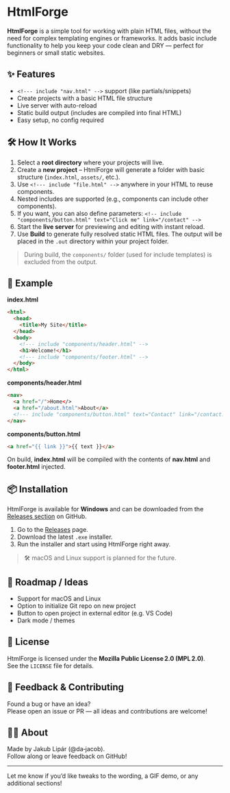 # HtmlForge

**HtmlForge** is a simple tool for working with plain HTML files, without the need for complex templating engines or frameworks. It adds basic include functionality to help you keep your code clean and DRY — perfect for beginners or small static websites.

## ✨ Features

- `<!--- include "nav.html" -->` support (like partials/snippets)
- Create projects with a basic HTML file structure
- Live server with auto-reload
- Static build output (includes are compiled into final HTML)
- Easy setup, no config required

## 🛠️ How It Works

1. Select a **root directory** where your projects will live.
2. Create a **new project** – HtmlForge will generate a folder with basic structure (`index.html`, `assets/`, etc.).
3. Use `<!--- include "file.html" -->` anywhere in your HTML to reuse components.
4. Nested includes are supported (e.g., components can include other components).
5. If you want, you can also define parameters: `<!-- include "components/button.html" text="Click me" link="/contact" -->`
6. Start the **live server** for previewing and editing with instant reload.
7. Use **Build** to generate fully resolved static HTML files. The output will be placed in the `.out` directory within your project folder.

> During build, the `components/` folder (used for include templates) is excluded from the output.

## 📁 Example

**index.html**
```html
<html>
  <head>
    <title>My Site</title>
  </head>
  <body>
    <!--- include "components/header.html" -->
    <h1>Welcome!</h1>
    <!--- include "components/footer.html" -->
  </body>
</html>
```

**components/header.html**
```html
<nav>
  <a href="/">Home</>
  <a href="/about.html">About</a>
  <!--- include "components/button.html" text="Contact" link="/contact.html" -->
</nav>
```

**components/button.html**
```html
<a href="{{ link }}">{{ text }}</a>
```

On build, **index.html** will be compiled with the contents of **nav.html** and **footer.html** injected.

## 📦 Installation

HtmlForge is available for **Windows** and can be downloaded from the [Releases section](https://github.com/da-jacob/html-forge/releases) on GitHub.

1. Go to the [Releases](https://github.com/da-jacob/html-forge/releases) page.
2. Download the latest `.exe` installer.
3. Run the installer and start using HtmlForge right away.

> 🛠️ macOS and Linux support is planned for the future.

## 🔧 Roadmap / Ideas

* Support for macOS and Linux
* Option to initialize Git repo on new project
* Button to open project in external editor (e.g. VS Code)
* Dark mode / themes

## 📃 License
HtmlForge is licensed under the **Mozilla Public License 2.0 (MPL 2.0)**.  
See the `LICENSE` file for details.

## 💬 Feedback & Contributing
Found a bug or have an idea?  
Please open an issue or PR — all ideas and contributions are welcome!

## 🙋‍♂️ About
Made by Jakub Lipár (@da‑jacob).  
Follow along or leave feedback on GitHub!

---

Let me know if you’d like tweaks to the wording, a GIF demo, or any additional sections!